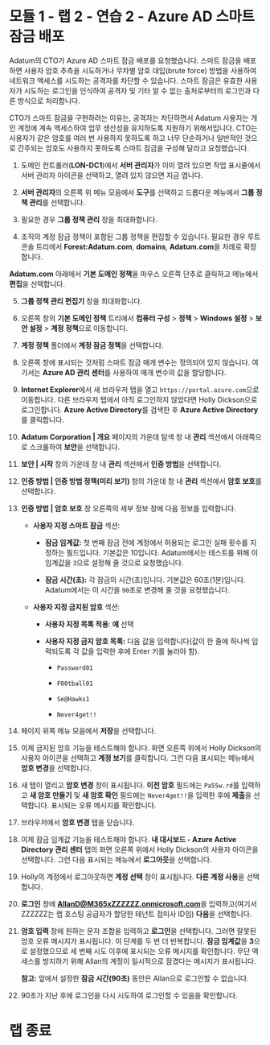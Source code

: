 ﻿# 모듈 1 - 랩 2 - 연습 2 - Azure AD 스마트 잠금 배포 

Adatum의 CTO가 Azure AD 스마트 잠금 배포를 요청했습니다. 스마트 잠금을 배포하면 사용자 암호 추측을 시도하거나 무차별 암호 대입(brute force) 방법을 사용하여 네트워크 액세스를 시도하는 공격자를 차단할 수 있습니다. 스마트 잠금은 유효한 사용자가 시도하는 로그인을 인식하여 공격자 및 기타 알 수 없는 출처로부터의 로그인과 다른 방식으로 처리합니다. 

CTO가 스마트 잠금을 구현하려는 이유는, 공격자는 차단하면서 Adatum 사용자는 개인 계정에 계속 액세스하여 업무 생산성을 유지하도록 지원하기 위해서입니다. CTO는 사용자가 같은 암호를 여러 번 사용하지 못하도록 하고 너무 단순하거나 일반적인 것으로 간주되는 암호도 사용하지 못하도록 스마트 잠금을 구성해 달라고 요청했습니다. 

1. 도메인 컨트롤러(**LON-DC1**)에서 **서버 관리자**가 이미 열려 있으면 작업 표시줄에서 서버 관리자 아이콘을 선택하고, 열려 있지 않으면 지금 엽니다.

2. **서버 관리자**의 오른쪽 위 메뉴 모음에서 **도구**를 선택하고 드롭다운 메뉴에서 **그룹 정책 관리**를 선택합니다.

3. 필요한 경우 **그룹 정책 관리** 창을 최대화합니다.

4. 조직의 계정 잠금 정책이 포함된 그룹 정책을 편집할 수 있습니다. 필요한 경우 루트 콘솔 트리에서 **Forest:Adatum.com**, **domains**, **Adatum.com**을 차례로 확장합니다.  <br/>

‎**Adatum.com** 아래에서 **기본 도메인 정책**을 마우스 오른쪽 단추로 클릭하고 메뉴에서 **편집**을 선택합니다.

5. **그룹 정책 관리 편집기** 창을 최대화합니다.

6. 오른쪽 창의 **기본 도메인 정책** 트리에서 **컴퓨터 구성** > **정책** > **Windows 설정** > **보안 설정** > **계정 정책**으로 이동합니다.

7. **계정 정책** 폴더에서 **계정 잠금 정책**을 선택합니다.

8. 오른쪽 창에 표시되는 것처럼 스마트 잠금 매개 변수는 정의되어 있지 않습니다. 여기서는 **Azure AD 관리 센터**를 사용하여 매개 변수의 값을 할당합니다.   <br/>

9.  **Internet Explorer**에서 새 브라우저 탭을 열고 `https://portal.azure.com`으로 이동합니다.  다른 브라우저 탭에서 아직 로그인하지 않았다면 Holly Dickson으로 로그인합니다. **Azure Active Directory**를 검색한 후 **Azure Active Directory**를 클릭합니다. 

10. **Adatum Corporation | 개요** 페이지의 가운데 탐색 창 내 **관리** 섹션에서 아래쪽으로 스크롤하여 **보안**을 선택합니다.

11. **보안 | 시작** 창의 가운데 창 내 **관리** 섹션에서 **인증 방법**을 선택합니다.

12. **인증 방법 | 인증 방법 정책(미리 보기)** 창의 가운데 창 내 **관리** 섹션에서 **암호 보호**를 선택합니다.

13. **인증 방법 | 암호 보호** 창 오른쪽의 세부 정보 창에 다음 정보를 입력합니다.

	- **사용자 지정 스마트 잠금** 섹션:

		- **잠금 임계값:** 첫 번째 잠금 전에 계정에서 허용되는 로그인 실패 횟수를 지정하는 필드입니다. 기본값은 10입니다. Adatum에서는 테스트를 위해 이 임계값을 `3`으로 설정해 줄 것으로 요청했습니다.

		- **잠금 시간(초):** 각 잠금의 시간(초)입니다. 기본값은 60초(1분)입니다. Adatum에서는 이 시간을 `90`초로 변경해 줄 것을 요청했습니다.

	- **사용자 지정 금지된 암호** 섹션:

		- **사용자 지정 목록 적용**: **예** 선택

		- **사용자 지정 금지 암호 목록:** 다음 값을 입력합니다(값이 한 줄에 하나씩 입력되도록 각 값을 입력한 후에 Enter 키를 눌러야 함).

			- `Password01`

			- `F00tball01`

			- `Se@Hawks1`

			- `Never4get!!`

14. 페이지 위쪽 메뉴 모음에서 **저장**을 선택합니다.

15. 이제 금지된 암호 기능을 테스트해야 합니다. 화면 오른쪽 위에서 Holly Dickson의 사용자 아이콘을 선택하고 **계정 보기**를 클릭합니다. 그런 다음 표시되는 메뉴에서 **암호 변경**을 선택합니다.

16. 새 탭이 열리고 **암호 변경** 창이 표시됩니다. **이전 암호** 필드에는 `Pa55w.rd`를 입력하고 **새 암호 만들기** 및 **새 암호 확인** 필드에는 `Never4get!!`을 입력한 후에 **제출**을 선택합니다. 표시되는 오류 메시지를 확인합니다.

17. 브라우저에서 **암호 변경** 탭을 닫습니다. 

18. 이제 잠금 임계값 기능을 테스트해야 합니다. **내 대시보드 - Azure Active Directory 관리 센터** 탭의 화면 오른쪽 위에서 Holly Dickson의 사용자 아이콘을 선택합니다. 그런 다음 표시되는 메뉴에서 **로그아웃**을 선택합니다. 

19. Holly의 계정에서 로그아웃하면 **계정 선택** 창이 표시됩니다. **다른 계정 사용**을 선택합니다. 

20. **로그인** 창에 **AllanD@M365xZZZZZZ.onmicrosoft.com**을 입력하고(여기서 ZZZZZZ는 랩 호스팅 공급자가 할당한 테넌트 접미사 ID임) **다음**을 선택합니다. 

21. **암호 입력** 창에 원하는 문자 조합을 입력하고 **로그인**을 선택합니다. 그러면 잘못된 암호 오류 메시지가 표시됩니다. 이 단계를 두 번 더 반복합니다. **잠금 임계값**을 **3**으로 설정했으므로 세 번째 시도 이후에 표시되는 오류 메시지를 확인합니다. 무단 액세스를 방지하기 위해 Allan의 계정이 일시적으로 잠겼다는 메시지가 표시됩니다. <br/>

	**참고:** 앞에서 설정한 **잠금 시간(90초)** 동안은 Allan으로 로그인할 수 없습니다. 

22. 90초가 지난 후에 로그인을 다시 시도하여 로그인할 수 있음을 확인합니다. 

# 랩 종료
 
